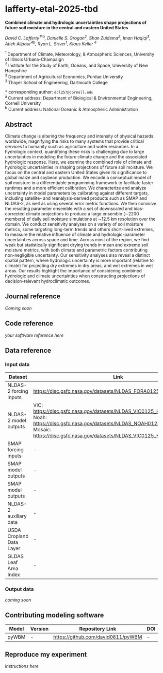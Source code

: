 # lafferty-etal-2025-tbd

**Combined climate and hydrologic uncertainties shape projections of future soil moisture in the central and eastern United States**

*David C. Lafferty<sup>1\*a</sup>, Danielle S. Grogan<sup>2</sup>, Shan Zuidema<sup>2</sup>, Iman Haqiqi<sup>3</sup>, Atieh Alipour<sup>4b</sup>, Ryan L. Sriver<sup>1</sup>, Klaus Keller <sup>4</sup>*

<sup>1 </sup>Department of Climate, Meteorology, \& Atmospheric Sciences, University of Illinois Urbana-Champaign\
<sup>2 </sup>Institute for the Study of Earth, Oceans, and Space, University of New Hampshire\
<sup>3 </sup>Department of Agricultural Economics, Purdue University\
<sup>3 </sup>Thayer School of Engineering, Dartmouth College

\* corresponding author:  `dcl257@cornell.edu`\
<sup>a </sup> Current address: Department of Biological & Environmental Engineering, Cornell University\
<sup>b </sup> Current address: National Oceanic & Atmospheric Administration

## Abstract
Climate change is altering the frequency and intensity of physical hazards worldwide, magnifying the risks to many systems that provide critical services to humanity such as agriculture and water resources. In a hydrologic context, quantifying these risks is challenging due to large uncertainties in modeling the future climate change and the associated hydrologic response. Here, we examine the combined role of climate and hydrologic uncertainties in shaping projections of future soil moisture. We focus on the central and eastern United States given its significance to global maize and soybean production. We encode a conceptual model of soil moisture in a differentiable programming framework to facilitate faster runtimes and a more efficient calibration. We characterize and analyze uncertainty in model parameters by calibrating against different targets, including satellite- and reanalysis-derived products such as SMAP and NLDAS-2, as well as using several error metric functions. We then convolve the resulting parameter ensemble with a set of downscaled and bias-corrected climate projections to produce a large ensemble ($\sim$2200 members) of daily soil moisture simulations at $\sim$12.5 km resolution over the domain. We conduct sensitivity analyses on a variety of soil moisture metrics, some targeting long-term trends and others short-lived extremes, to measure the relative influence of climate and hydrologic-parameter uncertainties across space and time. Across most of the region, we find weak but statistically significant drying trends in mean and extreme soil moisture metrics, with both climate and parametric factors contributing non-negligible uncertainty. Our sensitivity analyses also reveal a distinct spatial pattern, where hydrologic uncertainty is more important (relative to climate) for projecting dry extremes in dry areas, and wet extremes in wet areas. Our results highlight the importance of considering combined hydrologic and climate uncertainties when constructing projections of decision-relevant hydroclimatic outcomes.

## Journal reference
_Coming soon_

## Code reference
_your software reference here_

## Data reference

### Input data
| Dataset | Link | DOI | Description |
|---------|------|-----|-------------|
| NLDAS-2 forcing inputs | https://disc.gsfc.nasa.gov/datasets/NLDAS_FORA0125_H_002/summary | https://doi.org/10.5067/6J5LHHOHZHN4 | - |
| NLDAS-2 model outputs | VIC: https://disc.gsfc.nasa.gov/datasets/NLDAS_VIC0125_H_002/summary) <br> Noah: https://disc.gsfc.nasa.gov/datasets/NLDAS_NOAH0125_H_002/summary) <br> Mosaic: https://disc.gsfc.nasa.gov/datasets/NLDAS_VIC0125_H_002/summary | - | - | 
| SMAP forcing inputs | - | - | - |
| SMAP model outputs | - | - | - | 
| SMAP model outputs | - | - | - | 
| NLDAS-2 auxiliary data | - | - | - | 
| USDA Cropland Data Layer | - | - | - |
| GLDAS Leaf Area Index | - | - | - | 

### Output data
_coming soon_

## Contributing modeling software
| Model | Version | Repository Link | DOI |
|-------|---------|-----------------|-----|
| pyWBM | - | https://github.com/david0811/pyWBM | - |

## Reproduce my experiment
_instructions here_
